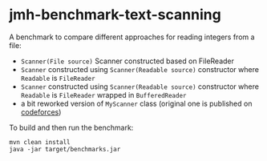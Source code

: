 # jmh-benchmark-text-scanning

A benchmark to compare different approaches for reading integers from a file:

- `Scanner(File source)` Scanner constructed based on FileReader
- `Scanner` constructed using `Scanner(Readable source)` constructor where `Readable` is `FileReader`
- `Scanner` constructed using `Scanner(Readable source)` constructor where `Readable` is `FileReader` wrapped in `BufferedReader`
- a bit reworked version of `MyScanner` class (original one is published on [codeforces](http://codeforces.com/blog/entry/7018))

To build and then run the benchmark:

```
mvn clean install
java -jar target/benchmarks.jar
```